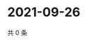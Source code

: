 # 2021-09-26

共 0 条

<!-- BEGIN WEIBO -->
<!-- 最后更新时间 Sun Sep 26 2021 12:13:48 GMT+0800 (China Standard Time) -->

<!-- END WEIBO -->
